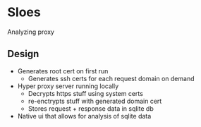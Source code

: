 # Sloes

Analyzing proxy

## Design

- Generates root cert on first run
  - Generates ssh certs for each request domain on demand
- Hyper proxy server running locally
  - Decrypts https stuff using system certs
  - re-enctrypts stuff with generated domain cert
  - Stores request + response data in sqlite db
- Native ui that allows for analysis of sqlite data